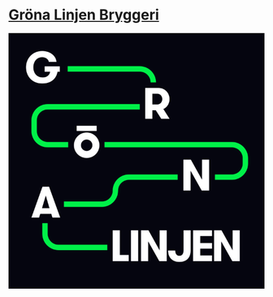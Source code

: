 # [Gröna Linjen Bryggeri](https://gronalinjenbryggeri.se)

![Gröna Linjen Bryggeri Logo](./src/assets/GLB_LINES_BG.svg?raw=true)
